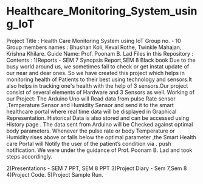 # Healthcare_Monitoring_System_using_IoT
Project Title : Health Care Monitoring System using IoT 
Group no. - 10
Group members names : Bhushan Koli, Keval Rothe, Twinkle Mahajan, Krishna Khilare.
Guide Name: Prof. Poonam B. Lad
Files in this Repository :
Contents :
1)Reports - SEM 7 Synopsis Report,SEM 8 Black book
Due to the busy world around us, we sometimes fail to check or get instat update of our near and dear ones. So we have created this project which helps in monitoring health of Patients to their best using technology and sensors.It also helps in tracking one's health with the help of 3 sensors.Our project consist of several elements of Hardware and 3 Sensors as well.
Working of our Project:
The Arduino Uno will Read data from pulse Rate sensor ,Temperature Sensor and Humidity Sensor and send it to the smart healthcare portal where real time data will be displayed in Graphical Representation.
Historical Data is also stored and can be accessed using History page . The data sent from Arduino will be Checked against optimal body parameters.
Whenever the pulse rate  or body Temperature or Humidity rises above or falls below the optimal parameter ,the Smart Health care Portal will Notify the user of the patient’s condition via . push notification. We were under the guidance of Prof. Poonam B. Lad and took steps accordingly.

2)Presentations - SEM 7 PPT, SEM 8 PPT
3)Project Diary - Sem 7,Sem 8
4)Project Code.
5)Project Sample Run.
